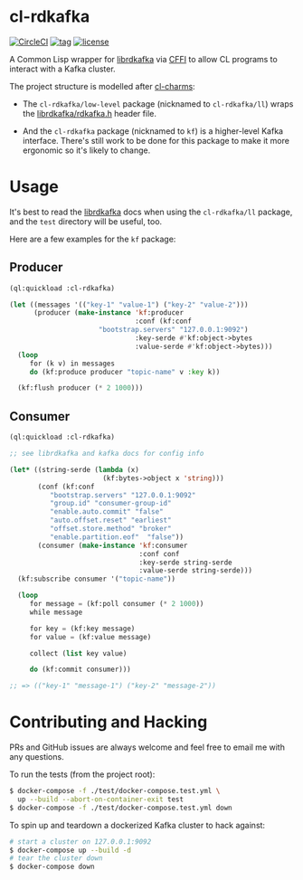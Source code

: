 # cl-rdkafka

[![CircleCI](https://circleci.com/gh/SahilKang/cl-rdkafka.svg?style=shield)](https://circleci.com/gh/SahilKang/cl-rdkafka)
[![tag](https://img.shields.io/github/tag/SahilKang/cl-rdkafka.svg)](https://github.com/SahilKang/cl-rdkafka/tags)
[![license](https://img.shields.io/badge/license-GPL%20v3-blue.svg)](https://github.com/SahilKang/cl-rdkafka/blob/master/LICENSE)

A Common Lisp wrapper for [librdkafka](https://github.com/edenhill/librdkafka)
via [CFFI](https://common-lisp.net/project/cffi/manual/html_node/index.html)
to allow CL programs to interact with a Kafka cluster.

The project structure is modelled after
[cl-charms](https://github.com/HiTECNOLOGYs/cl-charms):

* The `cl-rdkafka/low-level` package (nicknamed to `cl-rdkafka/ll`)
wraps the
[librdkafka/rdkafka.h](https://github.com/edenhill/librdkafka/blob/master/src/rdkafka.h)
header file.

* And the `cl-rdkafka` package (nicknamed to `kf`) is a higher-level Kafka
interface. There's still work to be done for this package to make it more
ergonomic so it's likely to change.

# Usage

It's best to read the [librdkafka](https://github.com/edenhill/librdkafka) docs
when using the `cl-rdkafka/ll` package, and the `test` directory will be
useful, too.

Here are a few examples for the `kf` package:

## Producer

```lisp
(ql:quickload :cl-rdkafka)

(let ((messages '(("key-1" "value-1") ("key-2" "value-2")))
      (producer (make-instance 'kf:producer
                               :conf (kf:conf
				      "bootstrap.servers" "127.0.0.1:9092")
                               :key-serde #'kf:object->bytes
                               :value-serde #'kf:object->bytes)))
  (loop
     for (k v) in messages
     do (kf:produce producer "topic-name" v :key k))

  (kf:flush producer (* 2 1000)))
```

## Consumer

```lisp
(ql:quickload :cl-rdkafka)

;; see librdkafka and kafka docs for config info

(let* ((string-serde (lambda (x)
                       (kf:bytes->object x 'string)))
       (conf (kf:conf
	      "bootstrap.servers" "127.0.0.1:9092"
	      "group.id" "consumer-group-id"
	      "enable.auto.commit" "false"
	      "auto.offset.reset" "earliest"
	      "offset.store.method" "broker"
	      "enable.partition.eof"  "false"))
       (consumer (make-instance 'kf:consumer
                                :conf conf
                                :key-serde string-serde
                                :value-serde string-serde)))
  (kf:subscribe consumer '("topic-name"))

  (loop
     for message = (kf:poll consumer (* 2 1000))
     while message

     for key = (kf:key message)
     for value = (kf:value message)

     collect (list key value)

     do (kf:commit consumer)))

;; => (("key-1" "message-1") ("key-2" "message-2"))
```

# Contributing and Hacking

PRs and GitHub issues are always welcome and feel free to email me with any
questions.

To run the tests (from the project root):

```bash
$ docker-compose -f ./test/docker-compose.test.yml \
  up --build --abort-on-container-exit test
$ docker-compose -f ./test/docker-compose.test.yml down
```

To spin up and teardown a dockerized Kafka cluster to hack against:

```bash
# start a cluster on 127.0.0.1:9092
$ docker-compose up --build -d
# tear the cluster down
$ docker-compose down
```
